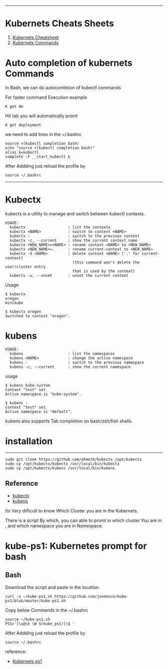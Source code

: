 
---
# Kubernets Cheats Sheets
1. [Kubernets Cheatsheet](https://kubernetes.io/docs/reference/kubectl/cheatsheet/)
2. [Kubernets Commands ](https://kubernetes.io/docs/reference/generated/kubectl/kubectl-commands)


# Auto completion of kubernets Commands 
In Bash, we can do autocomletion of kubectl commands 

For faster command Execution 
example

	K get de
Hit tab you will automatically promt 

	K get deployment


we need to add lines in the ~/.bashrc

```
source <(kubectl completion bash)
echo "source <(kubectl completion bash)"
alias k=kubectl
complete -F __start_kubectl k
```
After Addding just reload the profile by
```
source ~/.bashrc
```
---
# Kubectx

kubectx is a utility to manage and switch between kubectl contexts.

```
USAGE:
  kubectx                   : list the contexts
  kubectx <NAME>            : switch to context <NAME>
  kubectx -                 : switch to the previous context
  kubectx -c, --current     : show the current context name
  kubectx <NEW_NAME>=<NAME> : rename context <NAME> to <NEW_NAME>
  kubectx <NEW_NAME>=.      : rename current-context to <NEW_NAME>
  kubectx -d <NAME>         : delete context <NAME> ('.' for current-context)
                              (this command won't delete the user/cluster entry
                              that is used by the context)
  kubectx -u, --unset       : unset the current context
```

Usage

```
$ kubectx
oregon
minikube

$ kubectx oregon
Switched to context "oregon".

```



# kubens

```
USAGE:
  kubens                    : list the namespaces
  kubens <NAME>             : change the active namespace
  kubens -                  : switch to the previous namespace
  kubens -c, --current      : show the current namespace
```


usage
```
$ kubens kube-system
Context "test" set.
Active namespace is "kube-system".

$ kubens -
Context "test" set.
Active namespace is "default".
```
kubens also supports Tab completion on bash/zsh/fish shells.

# installation
---
```
sudo git clone https://github.com/ahmetb/kubectx /opt/kubectx
sudo cp /opt/kubectx/kubectx /usr/local/bin/kubectx
sudo cp /opt/kubectx/kubens /usr/local/bin/kubens
```

## Reference

- [kubectx](https://github.com/ahmetb/kubectx)
- [kubens](https://github.com/ahmetb/kubectx)


Its Very diificult to know Which Cluster you are in the Kubernets. 

There  is a script By which, you can able to promt in which cluster You are in , and which namespace you are in Namespace.



# kube-ps1: Kubernetes prompt for bash


## Bash

Download the script and paste in the location.

```
curl -o ~/kube-ps1.sh https://github.com/jonmosco/kube-ps1/blob/master/kube-ps1.sh 
```
Copy below Commands in the ~/.bashrc
```
source ~/kube-ps1.sh
PS1='[\u@\h \W $(kube_ps1)]\$ '
```

After Addding just reload the profile by

```
source ~/.bashrc
```
reference: 
-  [Kubernets ps1 ](https://github.com/jonmosco/kube-ps1)
